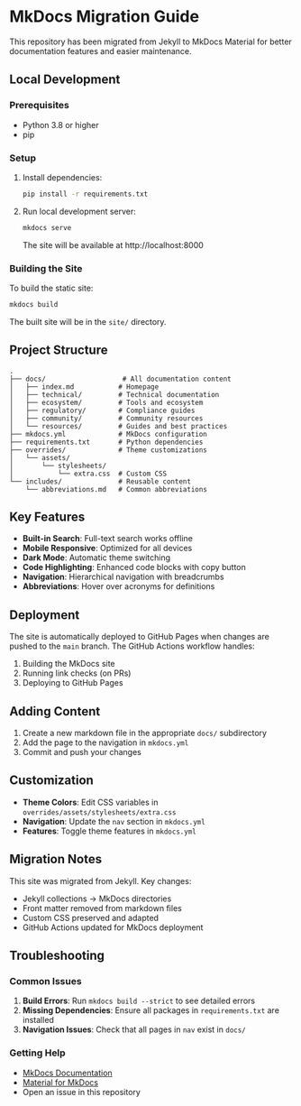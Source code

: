 # MkDocs Migration Guide

This repository has been migrated from Jekyll to MkDocs Material for better documentation features and easier maintenance.

## Local Development

### Prerequisites

- Python 3.8 or higher
- pip

### Setup

1. Install dependencies:
   ```bash
   pip install -r requirements.txt
   ```

2. Run local development server:
   ```bash
   mkdocs serve
   ```
   
   The site will be available at http://localhost:8000

### Building the Site

To build the static site:
```bash
mkdocs build
```

The built site will be in the `site/` directory.

## Project Structure

```
.
├── docs/                   # All documentation content
│   ├── index.md           # Homepage
│   ├── technical/         # Technical documentation
│   ├── ecosystem/         # Tools and ecosystem
│   ├── regulatory/        # Compliance guides
│   ├── community/         # Community resources
│   └── resources/         # Guides and best practices
├── mkdocs.yml             # MkDocs configuration
├── requirements.txt       # Python dependencies
├── overrides/             # Theme customizations
│   └── assets/
│       └── stylesheets/
│           └── extra.css  # Custom CSS
└── includes/              # Reusable content
    └── abbreviations.md   # Common abbreviations
```

## Key Features

- **Built-in Search**: Full-text search works offline
- **Mobile Responsive**: Optimized for all devices
- **Dark Mode**: Automatic theme switching
- **Code Highlighting**: Enhanced code blocks with copy button
- **Navigation**: Hierarchical navigation with breadcrumbs
- **Abbreviations**: Hover over acronyms for definitions

## Deployment

The site is automatically deployed to GitHub Pages when changes are pushed to the `main` branch. The GitHub Actions workflow handles:

1. Building the MkDocs site
2. Running link checks (on PRs)
3. Deploying to GitHub Pages

## Adding Content

1. Create a new markdown file in the appropriate `docs/` subdirectory
2. Add the page to the navigation in `mkdocs.yml`
3. Commit and push your changes

## Customization

- **Theme Colors**: Edit CSS variables in `overrides/assets/stylesheets/extra.css`
- **Navigation**: Update the `nav` section in `mkdocs.yml`
- **Features**: Toggle theme features in `mkdocs.yml`

## Migration Notes

This site was migrated from Jekyll. Key changes:

- Jekyll collections → MkDocs directories
- Front matter removed from markdown files
- Custom CSS preserved and adapted
- GitHub Actions updated for MkDocs deployment

## Troubleshooting

### Common Issues

1. **Build Errors**: Run `mkdocs build --strict` to see detailed errors
2. **Missing Dependencies**: Ensure all packages in `requirements.txt` are installed
3. **Navigation Issues**: Check that all pages in `nav` exist in `docs/`

### Getting Help

- [MkDocs Documentation](https://www.mkdocs.org/)
- [Material for MkDocs](https://squidfunk.github.io/mkdocs-material/)
- Open an issue in this repository
